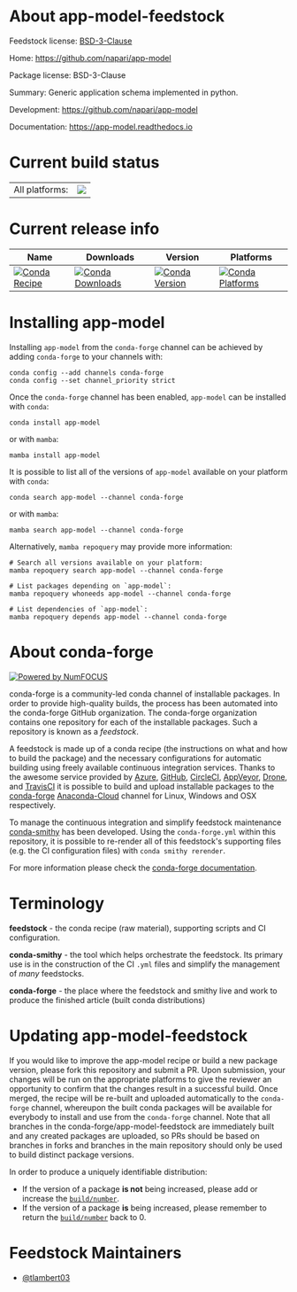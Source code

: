 About app-model-feedstock
=========================

Feedstock license: [BSD-3-Clause](https://github.com/conda-forge/app-model-feedstock/blob/main/LICENSE.txt)

Home: https://github.com/napari/app-model

Package license: BSD-3-Clause

Summary: Generic application schema implemented in python.

Development: https://github.com/napari/app-model

Documentation: https://app-model.readthedocs.io

Current build status
====================


<table><tr><td>All platforms:</td>
    <td>
      <a href="https://dev.azure.com/conda-forge/feedstock-builds/_build/latest?definitionId=16814&branchName=main">
        <img src="https://dev.azure.com/conda-forge/feedstock-builds/_apis/build/status/app-model-feedstock?branchName=main">
      </a>
    </td>
  </tr>
</table>

Current release info
====================

| Name | Downloads | Version | Platforms |
| --- | --- | --- | --- |
| [![Conda Recipe](https://img.shields.io/badge/recipe-app--model-green.svg)](https://anaconda.org/conda-forge/app-model) | [![Conda Downloads](https://img.shields.io/conda/dn/conda-forge/app-model.svg)](https://anaconda.org/conda-forge/app-model) | [![Conda Version](https://img.shields.io/conda/vn/conda-forge/app-model.svg)](https://anaconda.org/conda-forge/app-model) | [![Conda Platforms](https://img.shields.io/conda/pn/conda-forge/app-model.svg)](https://anaconda.org/conda-forge/app-model) |

Installing app-model
====================

Installing `app-model` from the `conda-forge` channel can be achieved by adding `conda-forge` to your channels with:

```
conda config --add channels conda-forge
conda config --set channel_priority strict
```

Once the `conda-forge` channel has been enabled, `app-model` can be installed with `conda`:

```
conda install app-model
```

or with `mamba`:

```
mamba install app-model
```

It is possible to list all of the versions of `app-model` available on your platform with `conda`:

```
conda search app-model --channel conda-forge
```

or with `mamba`:

```
mamba search app-model --channel conda-forge
```

Alternatively, `mamba repoquery` may provide more information:

```
# Search all versions available on your platform:
mamba repoquery search app-model --channel conda-forge

# List packages depending on `app-model`:
mamba repoquery whoneeds app-model --channel conda-forge

# List dependencies of `app-model`:
mamba repoquery depends app-model --channel conda-forge
```


About conda-forge
=================

[![Powered by
NumFOCUS](https://img.shields.io/badge/powered%20by-NumFOCUS-orange.svg?style=flat&colorA=E1523D&colorB=007D8A)](https://numfocus.org)

conda-forge is a community-led conda channel of installable packages.
In order to provide high-quality builds, the process has been automated into the
conda-forge GitHub organization. The conda-forge organization contains one repository
for each of the installable packages. Such a repository is known as a *feedstock*.

A feedstock is made up of a conda recipe (the instructions on what and how to build
the package) and the necessary configurations for automatic building using freely
available continuous integration services. Thanks to the awesome service provided by
[Azure](https://azure.microsoft.com/en-us/services/devops/), [GitHub](https://github.com/),
[CircleCI](https://circleci.com/), [AppVeyor](https://www.appveyor.com/),
[Drone](https://cloud.drone.io/welcome), and [TravisCI](https://travis-ci.com/)
it is possible to build and upload installable packages to the
[conda-forge](https://anaconda.org/conda-forge) [Anaconda-Cloud](https://anaconda.org/)
channel for Linux, Windows and OSX respectively.

To manage the continuous integration and simplify feedstock maintenance
[conda-smithy](https://github.com/conda-forge/conda-smithy) has been developed.
Using the ``conda-forge.yml`` within this repository, it is possible to re-render all of
this feedstock's supporting files (e.g. the CI configuration files) with ``conda smithy rerender``.

For more information please check the [conda-forge documentation](https://conda-forge.org/docs/).

Terminology
===========

**feedstock** - the conda recipe (raw material), supporting scripts and CI configuration.

**conda-smithy** - the tool which helps orchestrate the feedstock.
                   Its primary use is in the construction of the CI ``.yml`` files
                   and simplify the management of *many* feedstocks.

**conda-forge** - the place where the feedstock and smithy live and work to
                  produce the finished article (built conda distributions)


Updating app-model-feedstock
============================

If you would like to improve the app-model recipe or build a new
package version, please fork this repository and submit a PR. Upon submission,
your changes will be run on the appropriate platforms to give the reviewer an
opportunity to confirm that the changes result in a successful build. Once
merged, the recipe will be re-built and uploaded automatically to the
`conda-forge` channel, whereupon the built conda packages will be available for
everybody to install and use from the `conda-forge` channel.
Note that all branches in the conda-forge/app-model-feedstock are
immediately built and any created packages are uploaded, so PRs should be based
on branches in forks and branches in the main repository should only be used to
build distinct package versions.

In order to produce a uniquely identifiable distribution:
 * If the version of a package **is not** being increased, please add or increase
   the [``build/number``](https://docs.conda.io/projects/conda-build/en/latest/resources/define-metadata.html#build-number-and-string).
 * If the version of a package **is** being increased, please remember to return
   the [``build/number``](https://docs.conda.io/projects/conda-build/en/latest/resources/define-metadata.html#build-number-and-string)
   back to 0.

Feedstock Maintainers
=====================

* [@tlambert03](https://github.com/tlambert03/)

